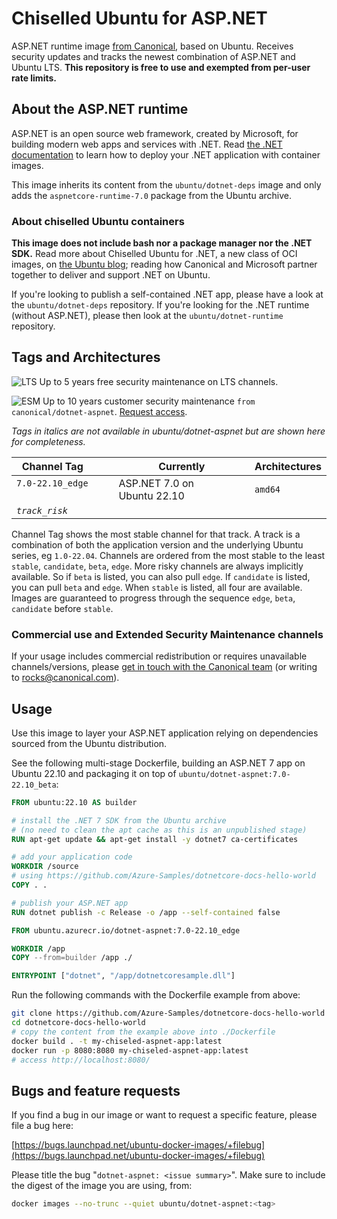 # Chiselled Ubuntu for ASP.NET

ASP.NET runtime image [from Canonical](https://ubuntu.com/security/docker-images), based on Ubuntu. Receives security updates and tracks the newest combination of ASP.NET and Ubuntu LTS.
**This repository is free to use and exempted from per-user rate limits.**


## About the ASP.NET runtime

ASP.NET is an open source web framework, created by Microsoft, for building modern web apps and services with .NET.
Read [the .NET documentation](https://docs.microsoft.com/en-us/dotnet/core/deploying/) to learn how to deploy your .NET application with container images.

This image inherits its content from the `ubuntu/dotnet-deps` image and only adds the `aspnetcore-runtime-7.0` package from the Ubuntu archive.

### About chiselled Ubuntu containers

**This image does not include bash nor a package manager nor the .NET SDK.**
Read more about Chiselled Ubuntu for .NET, a new class of OCI images, on [the Ubuntu blog](https://ubuntu.com/blog/install-dotnet-on-ubuntu); reading how Canonical and Microsoft partner together to deliver and support .NET on Ubuntu.

If you're looking to publish a self-contained .NET app, please have a look at the `ubuntu/dotnet-deps` repository.
If you're looking for the .NET runtime (without ASP.NET), please then look at the `ubuntu/dotnet-runtime` repository.


## Tags and Architectures
![LTS](https://assets.ubuntu.com/v1/0a5ff561-LTS%402x.png?h=17)
Up to 5 years free security maintenance on LTS channels.

![ESM](https://assets.ubuntu.com/v1/572f3fbd-ESM%402x.png?h=17)
Up to 10 years customer security maintenance `from canonical/dotnet-aspnet`. [Request access](https://ubuntu.com/security/docker-images#get-in-touch).

_Tags in italics are not available in ubuntu/dotnet-aspnet but are shown here for completeness._

| Channel Tag | | | Currently | Architectures |
|---|---|---|---|---|
 | `7.0-22.10_edge` &nbsp;&nbsp; |  | | ASP.NET 7.0 on Ubuntu&nbsp;22.10&nbsp;| `amd64` |
| _`track_risk`_ |

Channel Tag shows the most stable channel for that track. A track is a combination of both the application version and the underlying Ubuntu series, eg `1.0-22.04`.
Channels are ordered from the most stable to the least `stable`, `candidate`, `beta`, `edge`. More risky channels are always implicitly available. So if `beta` is listed, you can also pull `edge`. If `candidate` is listed, you can pull `beta` and `edge`. When `stable` is listed, all four are available. Images are guaranteed to progress through the sequence `edge`, `beta`, `candidate` before `stable`.

### Commercial use and Extended Security Maintenance channels
If your usage includes commercial redistribution or requires unavailable channels/versions, please [get in touch with the Canonical team](https://ubuntu.com/security/docker-images#get-in-touch) (or writing to rocks@canonical.com).

## Usage

Use this image to layer your ASP.NET application relying on dependencies sourced from the Ubuntu distribution.

See the following multi-stage Dockerfile, building an ASP.NET 7 app on Ubuntu 22.10
and packaging it on top of `ubuntu/dotnet-aspnet:7.0-22.10_beta`:

```Dockerfile
FROM ubuntu:22.10 AS builder

# install the .NET 7 SDK from the Ubuntu archive
# (no need to clean the apt cache as this is an unpublished stage)
RUN apt-get update && apt-get install -y dotnet7 ca-certificates

# add your application code
WORKDIR /source
# using https://github.com/Azure-Samples/dotnetcore-docs-hello-world
COPY . .

# publish your ASP.NET app
RUN dotnet publish -c Release -o /app --self-contained false

FROM ubuntu.azurecr.io/dotnet-aspnet:7.0-22.10_edge

WORKDIR /app
COPY --from=builder /app ./

ENTRYPOINT ["dotnet", "/app/dotnetcoresample.dll"]
```

Run the following commands with the Dockerfile example from above:

```sh
git clone https://github.com/Azure-Samples/dotnetcore-docs-hello-world
cd dotnetcore-docs-hello-world
# copy the content from the example above into ./Dockerfile
docker build . -t my-chiseled-aspnet-app:latest
docker run -p 8080:8080 my-chiseled-aspnet-app:latest
# access http://localhost:8080/
```

<!-- 
#### Parameters

| Parameter | Description |
|---|---|
| `-e TZ=UTC` | Timezone. | -->

## Bugs and feature requests

If you find a bug in our image or want to request a specific feature, please file a bug here:

[https://bugs.launchpad.net/ubuntu-docker-images/+filebug](https://bugs.launchpad.net/ubuntu-docker-images/+filebug)

Please title the bug "`dotnet-aspnet: <issue summary>`". Make sure to include the digest of the image you are using, from:

```sh
docker images --no-trunc --quiet ubuntu/dotnet-aspnet:<tag>
```

